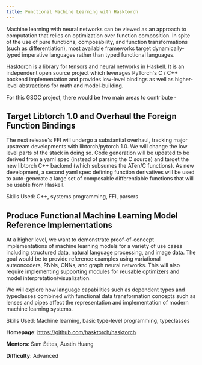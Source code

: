 ```yaml
---
title: Functional Machine Learning with Hasktorch
---
```


Machine learning with neural networks can be viewed as an approach to computation that relies on optimization over function composition. In spite of the use of pure functions, composability, and function transformations (such as differentiation), most available frameworks target dynamically-typed imperative languages rather than typed functional languages. 

[Hasktorch](https://github.com/hasktorch/hasktorch) is a library for tensors and neural networks in Haskell. It is an independent open source project which leverages PyTorch's C / C++ backend implementation and provides low-level bindings as well as higher-level abstractions for math and model-building. 

For this GSOC project, there would be two main areas to contribute -

## Target Libtorch 1.0 and Overhaul the Foreign Function Bindings

The next release's FFI will undergo a substantial overhaul, tracking major upstream developments with libtorch/pytorch 1.0. We will change the low level parts of the stack in doing so. Code generation will be updated to be derived from a yaml spec (instead of parsing the C source) and target the new libtorch C++ backend (which subsumes the ATen/C functions). As new development, a second yaml spec defining function derivatives will be used to auto-generate a large set of composable differentiable functions that will be usable from Haskell.

Skills Used: C++, systems programming, FFI, parsers

## Produce Functional Machine Learning Model Reference Implementations

At a higher level, we want to demonstrate proof-of-concept implementations of machine learning models for a variety of use cases including structured data, natural language processing, and image data. The goal would be to provide reference examples using variational auteoncoders, RNNs, CNNs, and graph neural networks. This will also require implementing supporting modules for reusable optimizers and model interpretation/visualization.

We will explore how language capabilities such as dependent types and typeclasses combined with functional data transformation concepts such as lenses and pipes affect the representation and implementation of modern machine learning systems.

Skills Used: Machine learning, basic type-level programming, typeclasses

**Homepage**: https://github.com/hasktorch/hasktorch

**Mentors**: Sam Stites, Austin Huang

**Difficulty**: Advanced

